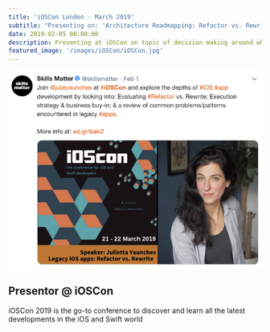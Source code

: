 ```yaml
---
title: 'iOSCon London - March 2019'
subtitle: "Presenting on: 'Architecture Roadmapping: Refactor vs. Rewrite'"
date: 2019-02-05 00:00:00
description: Presenting at iOSCon on topic of decision making around when to refactor & when to rewrite your iOS codebase.
featured_image: '/images/iOSCon/iOSCon.jpg'
---
```


![](/images/iOSCon/twitter-post-grab.png)

## Presentor @ iOSCon

iOSCon 2019 is the go-to conference to discover and learn all the latest developments in the iOS and Swift world